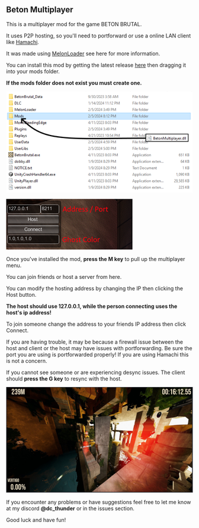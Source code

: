 ## Beton Multiplayer

This is a multiplayer mod for the game BETON BRUTAL. 

It uses P2P hosting, so you'll need to portforward or use a online LAN client like [Hamachi](https://vpn.net/). 

It was made using [MelonLoader](https://github.com/LavaGang/MelonLoader) see here for more information.

You can install this mod by getting the latest release [here](https://github.com/sethpotter/BetonMultiplayer/releases) then dragging it into your mods folder.

**If the mods folder does not exist you must create one.**

![Installing the mod](showcase/install.png)

![Multiplayer Menu](showcase/menu_info.png)

Once you've installed the mod, **press the M key** to pull up the multiplayer menu.

You can join friends or host a server from here.

You can modify the hosting address by changing the IP then clicking the Host button.

**The host should use 127.0.0.1, while the person connecting uses the host's ip address!**

To join someone change the address to your friends IP address then click Connect.

If you are having trouble, it may be because a firewall issue between the host and client or the host may have issues with portforwarding. 
Be sure the port you are using is portforwarded properly! If you are using Hamachi this is not a concern.

If you cannot see someone or are experiencing desync issues. The client should **press the G key** to resync with the host.

![In-game view](showcase/screenshot.jpg)

If you encounter any problems or have suggestions feel free to let me know at my discord **@dc_thunder** or in the issues section.

Good luck and have fun!